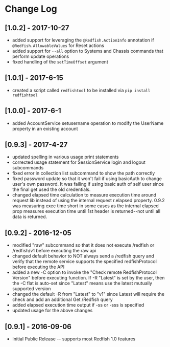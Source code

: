 # Change Log

## [1.0.2] - 2017-10-27
- added support for leveraging the `@Redfish.ActionInfo` annotation if `@Redfish.AllowableValues` for Reset actions
- added support for `--all` option to Systems and Chassis commands that perform update operations
- fixed handling of the `setTimeOffset` argument

## [1.0.1] - 2017-6-15
- created a script called `redfishtool` to be installed via `pip install redfishtool`

## [1.0.0] - 2017-6-1
- added AccountService setusername operation to modify the UserName property in an existing account

## [0.9.3] - 2017-4-27
- updated spelling in various usage print statements
- corrected usage statement for SessionService login and logout subcommands
- fixed error in collection list subcommand to show the path correctly
- fixed password update so that it won't fail if using basicAuth to change user's own password.  It was failing if using basic auth of self user since the final get used the old credentials.
- changed elapsed time calculation to measure execution time around request lib instead of using the internal request r.elapsed property.   0.9.2 was measuring exec time short in some cases as the internal elapsed prop measures execution time until 1st header is returned--not until all data is returned.

## [0.9.2] - 2016-12-05
- modified "raw" subcommand so that it does not execute /redfish or /redfish/v1 before executing the raw api
- changed default behavior to NOT always send a /redfish query and verify that the remote service supports the specified redfishProtocol before executing the API
- added a new -C option to invoke the "Check remote RedfishProtocol Version" before executing function.  If -R "Latest" is set by the user, then the -C flat is auto-set since "Latest" means use the latest mutually supported version
- changed the default -R <redfishVersion> from "Latest" to "v1" since Latest will require the check and add an additional Get /Redfish query
- added elapsed execution time output if -ss or -sss is specified
- updated usage for the above changes

## [0.9.1] - 2016-09-06
- Initial Public Release -- supports most Redfish 1.0 features
